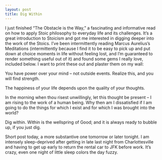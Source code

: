 ```yaml
---
layout: post
title: Dig Within
---
```


I just finished “The Obstacle is the Way,” a fascinating and informative read on how to apply Stoic philosophy to everyday life and its challenges. It’s a great introduction to Stoicism and got me interested in digging deeper into the work of the Stoics. I’ve been intermittently reading Marcus Aurelius’s Meditations (intermittently because I find it to be easy to pick up and put down at choice moments in life without feeling lost, and I’m guaranteed to render something useful out of it) and found some gems I really love, included below. I want to print these out and plaster them on my wall:

You have power over your mind – not outside events. Realize this, and you will find strength.

The happiness of your life depends upon the quality of your thoughts.

In the morning when thou risest unwillingly, let this thought be present – I am rising to the work of a human being. Why then am I dissatisfied if I am going to do the things for which I exist and for which I was brought into the world?

Dig within. Within is the wellspring of Good; and it is always ready to bubble up, if you just dig.

Short post today, a more substantive one tomorrow or later tonight. I am intensely sleep-deprived after getting in late last night from Charlottesville and having to get up early to return the rental car to JFK before work. It’s crazy, even one night of little sleep colors the day fuzzy.